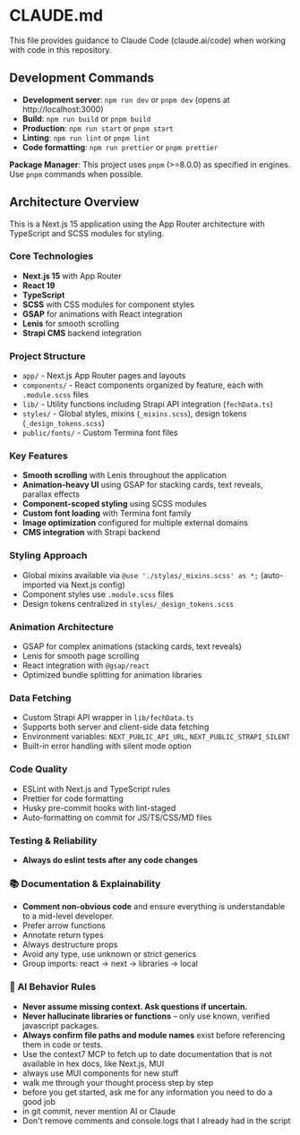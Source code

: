 # CLAUDE.md

This file provides guidance to Claude Code (claude.ai/code) when working with code in this repository.

## Development Commands

- **Development server**: `npm run dev` or `pnpm dev` (opens at http://localhost:3000)
- **Build**: `npm run build` or `pnpm build`
- **Production**: `npm run start` or `pnpm start`
- **Linting**: `npm run lint` or `pnpm lint`
- **Code formatting**: `npm run prettier` or `pnpm prettier`

**Package Manager**: This project uses `pnpm` (>=8.0.0) as specified in engines. Use `pnpm` commands when possible.

## Architecture Overview

This is a Next.js 15 application using the App Router architecture with TypeScript and SCSS modules for styling.

### Core Technologies

- **Next.js 15** with App Router
- **React 19**
- **TypeScript**
- **SCSS** with CSS modules for component styles
- **GSAP** for animations with React integration
- **Lenis** for smooth scrolling
- **Strapi CMS** backend integration

### Project Structure

- `app/` - Next.js App Router pages and layouts
- `components/` - React components organized by feature, each with `.module.scss` files
- `lib/` - Utility functions including Strapi API integration (`fechData.ts`)
- `styles/` - Global styles, mixins (`_mixins.scss`), design tokens (`_design_tokens.scss`)
- `public/fonts/` - Custom Termina font files

### Key Features

- **Smooth scrolling** with Lenis throughout the application
- **Animation-heavy UI** using GSAP for stacking cards, text reveals, parallax effects
- **Component-scoped styling** using SCSS modules
- **Custom font loading** with Termina font family
- **Image optimization** configured for multiple external domains
- **CMS integration** with Strapi backend

### Styling Approach

- Global mixins available via `@use './styles/_mixins.scss' as *;` (auto-imported via Next.js config)
- Component styles use `.module.scss` files
- Design tokens centralized in `styles/_design_tokens.scss`

### Animation Architecture

- GSAP for complex animations (stacking cards, text reveals)
- Lenis for smooth page scrolling
- React integration with `@gsap/react`
- Optimized bundle splitting for animation libraries

### Data Fetching

- Custom Strapi API wrapper in `lib/fechData.ts`
- Supports both server and client-side data fetching
- Environment variables: `NEXT_PUBLIC_API_URL`, `NEXT_PUBLIC_STRAPI_SILENT`
- Built-in error handling with silent mode option

### Code Quality

- ESLint with Next.js and TypeScript rules
- Prettier for code formatting
- Husky pre-commit hooks with lint-staged
- Auto-formatting on commit for JS/TS/CSS/MD files

### Testing & Reliability

- **Always do eslint tests after any code changes**

### 📚 Documentation & Explainability

- **Comment non-obvious code** and ensure everything is understandable to a mid-level developer.
- Prefer arrow functions
- Annotate return types
- Always destructure props
- Avoid any type, use unknown or strict generics
- Group imports: react → next → libraries → local

### 🧠 AI Behavior Rules

- **Never assume missing context. Ask questions if uncertain.**
- **Never hallucinate libraries or functions** – only use known, verified javascript packages.
- **Always confirm file paths and module names** exist before referencing them in code or tests.
- Use the context7 MCP to fetch up to date documentation that is not available in hex docs, like Next.js, MUI
- always use MUI components for new stuff
- walk me through your thought process step by step
- before you get started, ask me for any information you need to do a good job
- in git commit, never mention AI or Claude
- Don't remove comments and console.logs that I already had in the script

